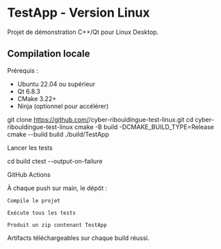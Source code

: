 # TestApp - Version Linux

Projet de démonstration C++/Qt pour Linux Desktop.

## Compilation locale

Prérequis :
- Ubuntu 22.04 ou supérieur
- Qt 6.8.3
- CMake 3.22+
- Ninja (optionnel pour accélérer)


git clone https://github.com/<ton-username>/cyber-ribouldingue-test-linux.git
cd cyber-ribouldingue-test-linux
cmake -B build -DCMAKE_BUILD_TYPE=Release
cmake --build build
./build/TestApp

Lancer les tests

cd build
ctest --output-on-failure

GitHub Actions

À chaque push sur main, le dépôt :

    Compile le projet

    Exécute tous les tests

    Produit un zip contenant TestApp

Artifacts téléchargeables sur chaque build réussi.
